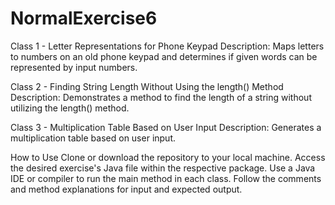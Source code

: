 ﻿# NormalExercise6
 
Class 1 - Letter Representations for Phone Keypad
Description: Maps letters to numbers on an old phone keypad and determines if given words can be represented by input numbers.

Class 2 - Finding String Length Without Using the length() Method
Description: Demonstrates a method to find the length of a string without utilizing the length() method.

Class 3 - Multiplication Table Based on User Input
Description: Generates a multiplication table based on user input.

How to Use
Clone or download the repository to your local machine.
Access the desired exercise's Java file within the respective package.
Use a Java IDE or compiler to run the main method in each class.
Follow the comments and method explanations for input and expected output.
